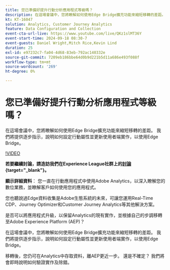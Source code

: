 ```yaml
---
title: 您已準備好提升行動分析應用程式等級嗎？
description: 在這場會議中，您將瞭解如何使用Edge Bridge擴充功能來縮短移轉的差距。 我們將提供逐步指示，說明如何設定行動屬性並更新使用者端實作，以使用Edge Bridge。
kt: KT-16047
solution: Analytics, Customer Journey Analytics
feature: Data Configuration and Collection
event-cta-url-live: https://www.youtube.com/live/QKz1slMT36Y
event-start-time: 2024-09-18 08:30-7
event-guests: Daniel Wright,Mitch Rice,Kevin Lind
duration: 25
exl-id: e97232c7-fa04-4d68-83eb-792ac140332e
source-git-commit: 7209eb186bbe64d0b9d221b5d11a686e493f088f
workflow-type: tm+mt
source-wordcount: '269'
ht-degree: 0%

---
```


# 您已準備好提升行動分析應用程式等級嗎？

在這場會議中，您將瞭解如何使用Edge Bridge擴充功能來縮短移轉的差距。 我們將提供逐步指示，說明如何設定行動屬性並更新使用者端實作，以使用Edge Bridge。

[!VIDEO](https://video.tv.adobe.com/v/3434575)

**若要繼續討論，請造訪我們在Experience League社群上的[討論](https://experienceleaguecommunities.adobe.com/t5/adobe-experience-platform/experience-league-live-post-session-discussion-are-you-ready-to/m-p/704990#M550){target="_blank"}。**

**顯示詳細資料**：
您一直在行動應用程式中使用Adobe Analytics，以深入瞭解您的數位業務，並瞭解客戶如何使用您的應用程式。

您也聽說過Edge資料收集是Adobe生態系統的未來，可讓您運用Real-Time CDP、Journey Optimizer和Customer Journey Analytics等其他解決方案。

是否可以將應用程式升級，以保留Analytics的現有實作，並根據自己的步調移轉至Adobe Experience Platform (AEP)？

在這場會議中，您將瞭解如何使用Edge Bridge擴充功能來縮短移轉的差距。 我們將提供逐步指示，說明如何設定行動屬性並更新使用者端實作，以使用Edge Bridge。

移轉後，您仍可在Analytics中存取資料，離AEP更近一步。 還是不確定？ 我們將會即時說明如何驗證實作及除錯。
